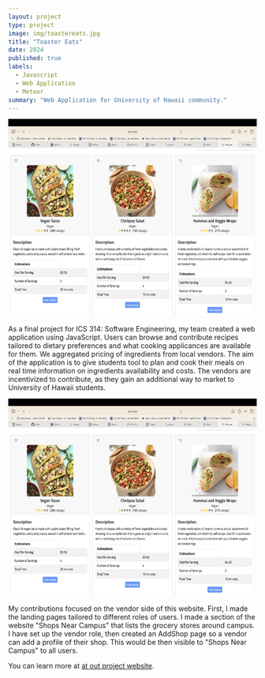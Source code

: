```yaml
---
layout: project
type: project
image: img/toastereats.jpg
title: "Toaster Eats"
date: 2024
published: true
labels:
  - Javascript
  - Web Application
  - Meteor
summary: "Web Application for University of Hawaii community."
---
```

<img width="700px" height ="400px" class="rounded float-start pe-4" src="./toastermain.jpg">

As a final project for ICS 314: Software Engineering, my team created a web application using JavaScript. Users can browse and contribute recipes tailored to dietary preferences and what cooking applicances are available for them. We aggregated pricing of ingredients from local vendors. The aim of the application is to give students tool to plan and cook their meals on real time information on ingredients availability and costs. The vendors are incentivized to contribute, as they gain an additional way to market to University of Hawaii students. 

<div class="text-center p-4">
 
</div>

<img width="700px" height ="400px" class="rounded float-start pe-4" src="./toastermain.jpg">

My contributions focused on the vendor side of this website. First, I made the landing pages tailored to different roles of users. I made a section of the website "Shops Near Campus" that lists the grocery stores around campus. I have set up the vendor role, then created an AddShop page so a vendor can add a profile of their shop. This would be then visible to "Shops Near Campus" to all users. 



You can learn more at  [at out project website](https://toaster-eats.github.io).
